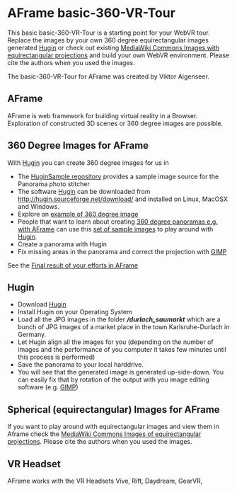 # AFrame basic-360-VR-Tour

This basic basic-360-VR-Tour is a starting point for your WebVR tour. Replace the images by your own 360 degree equirectangular images generated [Hugin](http://hugin.sourceforge.net/download/) or check out existing [MediaWiki Commons Images with equirectangular projections](https://commons.wikimedia.org/wiki/Category:Equirectangular_projection) and build your own WebVR environment. Please cite the authors when you used the images.

The basic-360-VR-Tour for AFrame was created by Viktor Aigenseer.

## AFrame
AFrame is web framework for building virtual reality in a Browser. Exploration of constructed 3D scenes or 360 degree images are possible.

## 360 Degree Images for AFrame
With [Hugin](http://hugin.sourceforge.net/download/) you can create 360 degree images for us in
* The [HuginSample repository](https://www.github.com/niebert/HuginSample) provides a sample image source for the Panorama photo stitcher
* The software [Hugin](http://hugin.sourceforge.net/download/) can be downloaded from http://hugin.sourceforge.net/download/ and installed on Linux, MacOSX and Windows.
* Explore an [example of 360 degree image](https://niebert.github.io/HuginSample)
* People that want to learn about creating [360 degree panoramas e.g. with AFrame](https://aframe.io/examples/showcase/sky/) can use this [set of sample images](https://github.com/niebert/HuginSample/archive/master.zip) to play around with [Hugin](http://hugin.sourceforge.net/download/).
* Create a panorama with Hugin
* Fix missing areas in the panorama and correct the projection with [GIMP](https://www.gimp.org/downloads/)

 See the [Final result of your efforts in AFrame](https://niebert.github.io/HuginSample)

## Hugin
* Download [Hugin](http://hugin.sourceforge.net/download/)
* Install Hugin on your Operating System
* Load all the JPG images in the folder ___/durlach_saumarkt___ which are a bunch of JPG images of a market place in the town Karlsruhe-Durlach in Germany.
* Let Hugin align all the images for you (depending on the number of images and the performance of you computer it takes few minutes until this process is performed)
* Save the panorama to your local harddrive.
* You will see that the generated image is generated up-side-down. You can easily fix that by rotation of the output with you image editing software (e.g. [GIMP](https://www.gimp.org/downloads/))

## Spherical (equirectangular) Images for AFrame
If you want to play around with equirectangular images and view them in Aframe check the [MediaWiki Commons Images of equirectangular projections](https://commons.wikimedia.org/wiki/Category:Equirectangular_projection). Please cite the authors when you used the images.


## VR Headset
AFrame works with the VR Headsets Vive, Rift, Daydream, GearVR,
